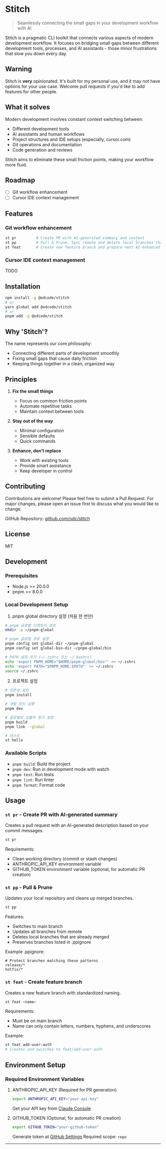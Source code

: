 # Stitch

> Seamlessly connecting the small gaps in your development workflow with AI

Stitch is a pragmatic CLI toolkit that connects various aspects of modern development workflow. It focuses on bridging small gaps between different development tools, processes, and AI assistants - those minor frustrations that slow you down every day.

## Warning

Stitch is **very** opinionated. It's built for my personal use, and it may not have options for your use case.
Welcome pull requests if you'd like to add features for other people.

## What it solves

Modern development involves constant context switching between:

- Different development tools
- AI assistants and human workflows
- Project structures and IDE setups (especially, cursor.com)
- Git operations and documentation
- Code generation and reviews

Stitch aims to eliminate these small friction points, making your workflow more fluid.

## Roadmap

- [ ] Git workflow enhancement
- [ ] Cursor IDE context management

## Features

### Git workflow enhancement

```bash
st pr         # Create PR with AI-generated summary and context
st pp         # Pull & Prune. Sync remote and delete local branches that no longer exist on remote, and back to main.
st feat       # Create new feature branch and prepare next AI-enhanced workflow.
```

### Cursor IDE context management

TODO

## Installation

```bash
npm install -g @odcode/stitch
# or
yarn global add @odcode/stitch
# or
pnpm add -g @odcode/stitch
```

## Why 'Stitch'?

The name represents our core philosophy:

- Connecting different parts of development smoothly
- Fixing small gaps that cause daily friction
- Keeping things together in a clean, organized way

## Principles

1. **Fix the small things**

   - Focus on common friction points
   - Automate repetitive tasks
   - Maintain context between tools

2. **Stay out of the way**

   - Minimal configuration
   - Sensible defaults
   - Quick commands

3. **Enhance, don't replace**
   - Work with existing tools
   - Provide smart assistance
   - Keep developer in control

## Contributing

Contributions are welcome! Please feel free to submit a Pull Request. For major changes, please open an issue first to discuss what you would like to change.

GitHub Repository: [github.com/odc/stitch](https://github.com/odc/stitch)

## License

MIT

## Development

### Prerequisites

- Node.js >= 20.0.0
- pnpm >= 8.0.0

### Local Development Setup

1. pnpm global directory 설정 (처음 한 번만)

```bash
# pnpm 글로벌 디렉토리 생성
mkdir -p ~/pnpm-global

# pnpm 글로벌 경로 설정
pnpm config set global-dir ~/pnpm-global
pnpm config set global-bin-dir ~/pnpm-global/bin

# PATH 설정 추가 (~/.zshrc 또는 ~/.bashrc)
echo 'export PNPM_HOME="$HOME/pnpm-global/bin"' >> ~/.zshrc
echo 'export PATH="$PNPM_HOME:$PATH"' >> ~/.zshrc
source ~/.zshrc
```

2. 프로젝트 설정

```bash
# 의존성 설치
pnpm install

# 개발 모드 실행
pnpm dev

# 글로벌로 심볼릭 링크 설정
pnpm build
pnpm link --global

# 테스트
st hello
```

### Available Scripts

- `pnpm build`: Build the project
- `pnpm dev`: Run in development mode with watch
- `pnpm test`: Run tests
- `pnpm lint`: Run linter
- `pnpm format`: Format code

## Usage

### `st pr` - Create PR with AI-generated summary

Creates a pull request with an AI-generated description based on your commit messages.

```bash
st pr
```

Requirements:

- Clean working directory (commit or stash changes)
- ANTHROPIC_API_KEY environment variable
- GITHUB_TOKEN environment variable (optional, for automatic PR creation)

### `st pp` - Pull & Prune

Updates your local repository and cleans up merged branches.

```bash
st pp
```

Features:

- Switches to main branch
- Updates all branches from remote
- Deletes local branches that are already merged
- Preserves branches listed in .ppignore

Example .ppignore:

```
# Protect branches matching these patterns
release/*
hotfix/*
```

### `st feat` - Create feature branch

Creates a new feature branch with standardized naming.

```bash
st feat <name>
```

Requirements:

- Must be on main branch
- Name can only contain letters, numbers, hyphens, and underscores

Example:

```bash
st feat add-user-auth
# Creates and switches to feat/add-user-auth
```

## Environment Setup

### Required Environment Variables

1. ANTHROPIC_API_KEY (Required for PR generation)

   ```bash
   export ANTHROPIC_API_KEY="your-api-key"
   ```

   Get your API key from [Claude Console](https://console.anthropic.com/)

2. GITHUB_TOKEN (Optional, for automatic PR creation)
   ```bash
   export GITHUB_TOKEN="your-github-token"
   ```
   Generate token at [GitHub Settings](https://github.com/settings/tokens)
   Required scope: `repo`

---
